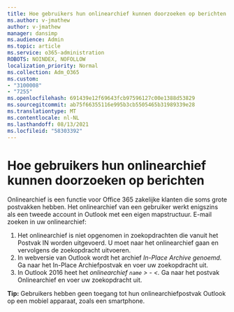 ```yaml
---
title: Hoe gebruikers hun onlinearchief kunnen doorzoeken op berichten
ms.author: v-jmathew
author: v-jmathew
manager: dansimp
ms.audience: Admin
ms.topic: article
ms.service: o365-administration
ROBOTS: NOINDEX, NOFOLLOW
localization_priority: Normal
ms.collection: Adm_O365
ms.custom:
- "3100008"
- "7255"
ms.openlocfilehash: 691439e12f69643fcb97596127c00e1388d53829
ms.sourcegitcommit: ab75f66355116e995b3cb5505465b31989339e28
ms.translationtype: MT
ms.contentlocale: nl-NL
ms.lasthandoff: 08/13/2021
ms.locfileid: "58303392"
---
```

# <a name="how-users-can-search-their-online-archive-for-messages"></a>Hoe gebruikers hun onlinearchief kunnen doorzoeken op berichten

Onlinearchief is een functie voor Office 365 zakelijke klanten die soms grote postvakken hebben. Het onlinearchief van een gebruiker werkt enigszins als een tweede account in Outlook met een eigen mapstructuur. E-mail zoeken in uw onlinearchief:

1. Het onlinearchief is niet opgenomen in zoekopdrachten die vanuit het Postvak IN worden uitgevoerd. U moet naar het onlinearchief gaan en vervolgens de zoekopdracht uitvoeren.
2. In webversie van Outlook wordt het archief *In-Place Archive genoemd.* Ga naar het In-Place Archiefpostvak en voer uw zoekopdracht uit.
3. In Outlook 2016 heet het *onlinearchief `name` > - <.* Ga naar het postvak Onlinearchief en voer uw zoekopdracht uit.

**Tip:** Gebruikers hebben geen toegang tot hun onlinearchiefpostvak Outlook op een mobiel apparaat, zoals een smartphone.
